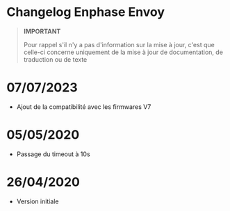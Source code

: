 # Changelog Enphase Envoy

>**IMPORTANT**
>
>Pour rappel s'il n'y a pas d'information sur la mise à jour, c'est que celle-ci concerne uniquement de la mise à jour de documentation, de traduction ou de texte

# 07/07/2023

- Ajout de la compatibilité avec les firmwares V7

# 05/05/2020

- Passage du timeout à 10s

# 26/04/2020

- Version initiale
